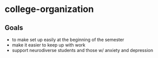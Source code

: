 # college-organization

## Goals
- to make set up easily at the beginning of the semester
- make it easier to keep up with work
- support neurodiverse students and those w/ anxiety and depression
